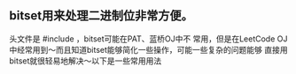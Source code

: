 ## bitset用来处理二进制位非常方便。


头⽂件是 #include <bitset> ，bitset可能在PAT、蓝桥OJ中不
常⽤，但是在LeetCode OJ中经常⽤到～⽽且知道bitset能够简化⼀些操作，可能⼀些复杂的问题能够
直接⽤bitset就很轻易地解决～以下是⼀些常⽤⽤法